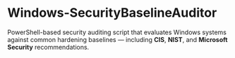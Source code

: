 # Windows-SecurityBaselineAuditor
PowerShell-based security auditing script that evaluates Windows systems against common hardening baselines — including **CIS**, **NIST**, and **Microsoft Security** recommendations.  
